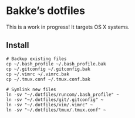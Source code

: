 # Bakke’s dotfiles
This is a work in progress! It targets OS X systems.

## Install
```
# Backup existing files
cp ~/.bash_profile ~/.bash_profile.bak
cp ~/.gitconfig ~/.gitconfig.bak
cp ~/.vimrc ~/.vimrc.bak
cp ~/.tmux.conf ~/.tmux.conf.bak

# Symlink new files
ln -sv "~/.dotfiles/runcom/.bash_profile" ~
ln -sv "~/.dotfiles/git/.gitconfig" ~
ln -sv "~/.dotfiles/vim/.vimrc" ~
ln -sv "~/.dotfiles/tmux/.tmux.conf" ~
```

